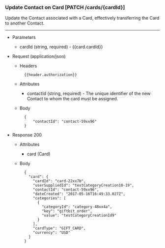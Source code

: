 ### Update Contact on Card [PATCH /cards/{cardId}]
Update the Contact associated with a Card, effectively transferring the Card to another Contact.

---
+ Parameters 
    + cardId (string, required) - {{card.cardId}}

+ Request (application/json)
    + Headers
    
            {{header.authorization}}
            
    + Attributes
        + contactId (string, required) - The unique identifier of the new Contact to whom the card must be assigned.
            
    + Body
    
            {
                "contactId": "contact-59xx96"
            }

+ Response 200

    + Attributes 
        + card (Card)

    + Body
        
            {
              "card": {
                "cardId": "card-22xx7b",
                "userSuppliedId": "testCategoryCreation10-19",
                "contactId": "contact-59xx96",
                "dateCreated": "2017-05-16T16:49:33.027Z",
                "categories": [
                  {
                    "categoryId": "category-48xx4a",
                    "key": "giftbit_order",
                    "value": "testCategoryCreationId9"
                  }
                ],
                "cardType": "GIFT_CARD",
                "currency": "USD"
              }
            }

